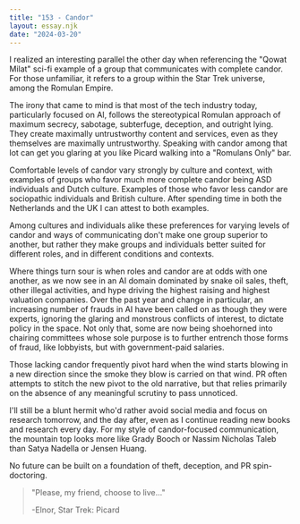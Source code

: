 ```yaml
---
title: "153 - Candor"
layout: essay.njk
date: "2024-03-20"
---
```


I realized an interesting parallel the other day when referencing the "Qowat Milat" sci-fi example of a group that communicates with complete candor. For those unfamiliar, it refers to a group within the Star Trek universe, among the Romulan Empire.

The irony that came to mind is that most of the tech industry today, particularly focused on AI, follows the stereotypical Romulan approach of maximum secrecy, sabotage, subterfuge, deception, and outright lying. They create maximally untrustworthy content and services, even as they themselves are maximally untrustworthy. Speaking with candor among that lot can get you glaring at you like Picard walking into a "Romulans Only" bar.

Comfortable levels of candor vary strongly by culture and context, with examples of groups who favor much more complete candor being ASD individuals and Dutch culture. Examples of those who favor less candor are sociopathic individuals and British culture. After spending time in both the Netherlands and the UK I can attest to both examples.

Among cultures and individuals alike these preferences for varying levels of candor and ways of communicating don't make one group superior to another, but rather they make groups and individuals better suited for different roles, and in different conditions and contexts.

Where things turn sour is when roles and candor are at odds with one another, as we now see in an AI domain dominated by snake oil sales, theft, other illegal activities, and hype driving the highest raising and highest valuation companies. Over the past year and change in particular, an increasing number of frauds in AI have been called on as though they were experts, ignoring the glaring and monstrous conflicts of interest, to dictate policy in the space. Not only that, some are now being shoehorned into chairing committees whose sole purpose is to further entrench those forms of fraud, like lobbyists, but with government-paid salaries.

Those lacking candor frequently pivot hard when the wind starts blowing in a new direction since the smoke they blow is carried on that wind. PR often attempts to stitch the new pivot to the old narrative, but that relies primarily on the absence of any meaningful scrutiny to pass unnoticed.

I'll still be a blunt hermit who'd rather avoid social media and focus on research tomorrow, and the day after, even as I continue reading new books and research every day. For my style of candor-focused communication, the mountain top looks more like Grady Booch or Nassim Nicholas Taleb than Satya Nadella or Jensen Huang.

No future can be built on a foundation of theft, deception, and PR spin-doctoring. 

> "Please, my friend, choose to live..." 
>
> -Elnor, Star Trek: Picard
